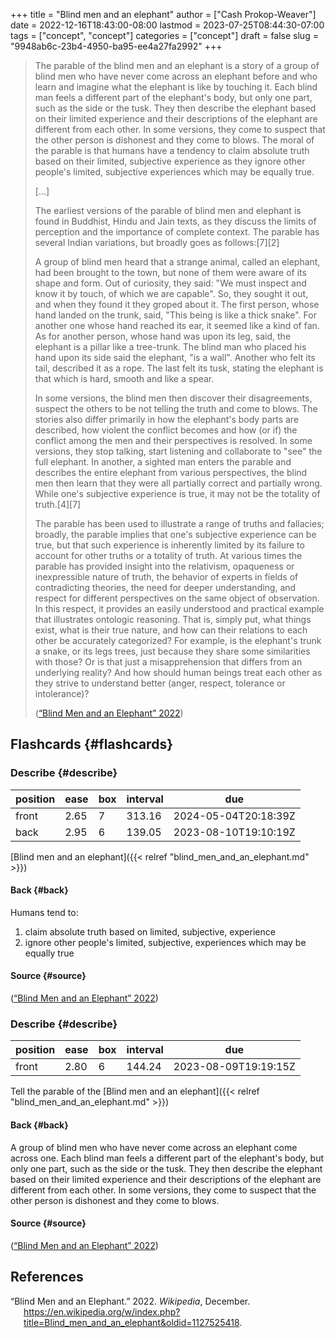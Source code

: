 +++
title = "Blind men and an elephant"
author = ["Cash Prokop-Weaver"]
date = 2022-12-16T18:43:00-08:00
lastmod = 2023-07-25T08:44:30-07:00
tags = ["concept", "concept"]
categories = ["concept"]
draft = false
slug = "9948ab6c-23b4-4950-ba95-ee4a27fa2992"
+++

> The parable of the blind men and an elephant is a story of a group of blind men who have never come across an elephant before and who learn and imagine what the elephant is like by touching it. Each blind man feels a different part of the elephant's body, but only one part, such as the side or the tusk. They then describe the elephant based on their limited experience and their descriptions of the elephant are different from each other. In some versions, they come to suspect that the other person is dishonest and they come to blows. The moral of the parable is that humans have a tendency to claim absolute truth based on their limited, subjective experience as they ignore other people's limited, subjective experiences which may be equally true.
>
> [...]
>
> The earliest versions of the parable of blind men and elephant is found in Buddhist, Hindu and Jain texts, as they discuss the limits of perception and the importance of complete context. The parable has several Indian variations, but broadly goes as follows:[7][2]
>
> <div class="quote2">
>
> A group of blind men heard that a strange animal, called an elephant, had been brought to the town, but none of them were aware of its shape and form. Out of curiosity, they said: "We must inspect and know it by touch, of which we are capable". So, they sought it out, and when they found it they groped about it. The first person, whose hand landed on the trunk, said, "This being is like a thick snake". For another one whose hand reached its ear, it seemed like a kind of fan. As for another person, whose hand was upon its leg, said, the elephant is a pillar like a tree-trunk. The blind man who placed his hand upon its side said the elephant, "is a wall". Another who felt its tail, described it as a rope. The last felt its tusk, stating the elephant is that which is hard, smooth and like a spear.
>
> </div>
>
> In some versions, the blind men then discover their disagreements, suspect the others to be not telling the truth and come to blows. The stories also differ primarily in how the elephant's body parts are described, how violent the conflict becomes and how (or if) the conflict among the men and their perspectives is resolved. In some versions, they stop talking, start listening and collaborate to "see" the full elephant. In another, a sighted man enters the parable and describes the entire elephant from various perspectives, the blind men then learn that they were all partially correct and partially wrong. While one's subjective experience is true, it may not be the totality of truth.[4][7]
>
> The parable has been used to illustrate a range of truths and fallacies; broadly, the parable implies that one's subjective experience can be true, but that such experience is inherently limited by its failure to account for other truths or a totality of truth. At various times the parable has provided insight into the relativism, opaqueness or inexpressible nature of truth, the behavior of experts in fields of contradicting theories, the need for deeper understanding, and respect for different perspectives on the same object of observation. In this respect, it provides an easily understood and practical example that illustrates ontologic reasoning. That is, simply put, what things exist, what is their true nature, and how can their relations to each other be accurately categorized? For example, is the elephant's trunk a snake, or its legs trees, just because they share some similarities with those? Or is that just a misapprehension that differs from an underlying reality? And how should human beings treat each other as they strive to understand better (anger, respect, tolerance or intolerance)?
>
> (<a href="#citeproc_bib_item_1">“Blind Men and an Elephant” 2022</a>)


## Flashcards {#flashcards}


### Describe {#describe}

| position | ease | box | interval | due                  |
|----------|------|-----|----------|----------------------|
| front    | 2.65 | 7   | 313.16   | 2024-05-04T20:18:39Z |
| back     | 2.95 | 6   | 139.05   | 2023-08-10T19:10:19Z |

[Blind men and an elephant]({{< relref "blind_men_and_an_elephant.md" >}})


#### Back {#back}

Humans tend to:

1.  claim absolute truth based on limited, subjective, experience
2.  ignore other people's limited, subjective, experiences which may be equally true


#### Source {#source}

(<a href="#citeproc_bib_item_1">“Blind Men and an Elephant” 2022</a>)


### Describe {#describe}

| position | ease | box | interval | due                  |
|----------|------|-----|----------|----------------------|
| front    | 2.80 | 6   | 144.24   | 2023-08-09T19:19:15Z |

Tell the parable of the [Blind men and an elephant]({{< relref "blind_men_and_an_elephant.md" >}})


#### Back {#back}

A group of blind men who have never come across an elephant come across one. Each blind man feels a different part of the elephant's body, but only one part, such as the side or the tusk. They then describe the elephant based on their limited experience and their descriptions of the elephant are different from each other. In some versions, they come to suspect that the other person is dishonest and they come to blows.


#### Source {#source}

(<a href="#citeproc_bib_item_1">“Blind Men and an Elephant” 2022</a>)

## References

<style>.csl-entry{text-indent: -1.5em; margin-left: 1.5em;}</style><div class="csl-bib-body">
  <div class="csl-entry"><a id="citeproc_bib_item_1"></a>“Blind Men and an Elephant.” 2022. <i>Wikipedia</i>, December. <a href="https://en.wikipedia.org/w/index.php?title=Blind_men_and_an_elephant&oldid=1127525418">https://en.wikipedia.org/w/index.php?title=Blind_men_and_an_elephant&#38;oldid=1127525418</a>.</div>
</div>
